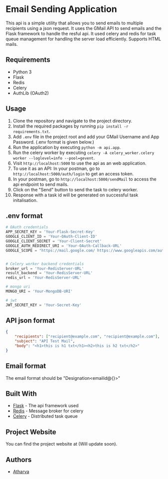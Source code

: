 # Email Sending Application

This api is a simple utility that allows you to send emails to multiple recipients using a json request. It uses the GMail API to send emails and the Flask framework to handle the resful api. It used celery and redis for task queue management for handling the server load efficiently. Supports HTML mails.

## Requirements

-   Python 3
-   Flask
-   Redis
-   Celery
-   AuthLib (OAuth2)

## Usage

1.  Clone the repository and navigate to the project directory.
2.  Install the required packages by running `pip install -r requirements.txt`.
3.  Add `.env` file in the project root and add your GMail Username and App Password. (.env format is given below.)
4.  Run the application by executing `python -m api.app`.
5.  Run the celery worker by executing `celery -A celery_worker.celery worker --loglevel=info --pool=gevent`.
6.  Visit `http://localhost:5000` to use the api as an web application.
7.  To use it as an API: In your postman, go to `http://localhost:5000/auth/login` to get an access token.
7.  In your postman, go to `http://localhost:5000/sendMail` to access the api endpoint to send mails.
8.  Click on the "Send" button to send the task to celery worker.
9.  Response with a task id will be generated on successful task initalisation.

## .env format

```python
# OAuth credentials
APP_SECRET_KEY = 'Your-Flask-Secret-Key'
GOOGLE_CLIENT_ID = 'Your-OAuth-Client-ID'
GOOGLE_CLIENT_SECRET = 'Your-Client-Secret'
GOOGLE_AUTH_REDIRECT_URI = 'Your-OAuth-Callback-URL'
GOOGLE_SCOPE = "https://mail.google.com/ https://www.googleapis.com/auth/userinfo.email https://www.googleapis.com/auth/userinfo.profile openid"


# Celery worker backend credentials
broker_url = 'Your-RedisServer-URL'
result_backend = 'Your-RedisServer-URL'
redis_url = 'Your-RedisServer-URL'

# mongo uri
MONGO_URI = 'Your-MongoDB-URI' 

# jwt
JWT_SECRET_KEY = 'Your-Secret-Key'
```

## API json format

```json
{
    "recipients": ["recipient@example.com", "recipient@example.com"],
    "subject": "API Test Mail",
    "body": "<h1>this is h1 txt</h1><h2>this is h2 txt</h2>"
}
```

## Email format

The email format should be "Designation<emailid@{}>"

## Built With

-   [Flask](https://flask.palletsprojects.com/en/2.1.x/) - The api framework used
-   [Redis](https://redis.io/docs/latest/) - Message broker for celery
-   [Celery](https://docs.celeryq.dev/en/stable/) - Distributed task queue


## Project Website

You can find the project website at (Will update soon).


## Authors

-   [Atharva](https://github.com/me-athxrva)
